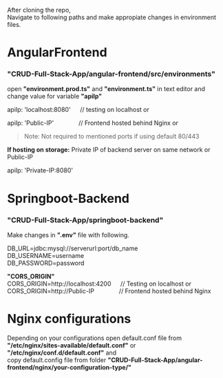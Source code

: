 After cloning the repo,  
Navigate to following paths and make appropiate changes in environment files.

# AngularFrontend

### "CRUD-Full-Stack-App/angular-frontend/src/environments"

open **"environment.prod.ts"** and **"environment.ts"** in text editor and change value for variable **"apiIp"**

apiIp: 'localhost:8080'         &emsp; // testing on localhost or  

apiIp: 'Public-IP'        &emsp; &emsp; &emsp; // Frontend hosted behind Nginx or  

> Note: Not required to mentioned ports if using default 80/443

**If hosting on storage:** Private IP of backend server on same network or Public-IP

apiIp: 'Private-IP:8080'


# Springboot-Backend

### "CRUD-Full-Stack-App/springboot-backend"

Make changes in **".env"** file with following.

DB_URL=jdbc:mysql://serverurl:port/db_name  
DB_USERNAME=username  
DB_PASSWORD=password  

**"CORS_ORIGIN"**  
CORS_ORIGIN=http://localhost:4200         &emsp; // Testing on localhost or   
CORS_ORIGIN=http://Public-IP         &emsp; &emsp; &emsp;  // Frontend hosted behind Nginx

# Nginx configurations

Depending on your configurations open default.conf file from **"/etc/nginx/sites-available/default.conf"** or  
**"/etc/nginx/conf.d/default.conf"** and  
copy default.config file from folder **"CRUD-Full-Stack-App/angular-frontend/nginx/your-configuration-type/"**